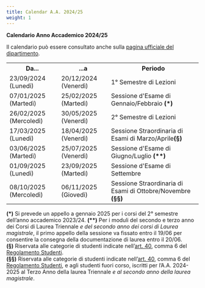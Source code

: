 ```yaml
---
title: Calendar A.A. 2024/25
weight: 1
---
```


**Calendario Anno Accademico 2024/25**

Il calendario può essere consultato anche sulla [pagina ufficiale del dipartimento](https://i3s.web.uniroma1.it/it/calendario-didattico).

<table>
    <tr>
        <th>Da...</th>
        <th>...a</th>
        <th>Periodo</th>
    </tr>
    <tr>
        <td>23/09/2024 (Lunedì)</td>
        <td>20/12/2024 (Venerdì)</td>
        <td>1° Semestre di Lezioni</td>
    </tr>
    <tr>
        <td>07/01/2025 (Martedì)</td>
        <td>25/02/2025 (Martedì)</td>
        <td>Sessione d'Esame di Gennaio/Febbraio <b>(*)</b></td>
    </tr>
    <tr>
        <td>26/02/2025 (Mercoledì)</td>
        <td>30/05/2025 (Venerdì)</td>
        <td>2° Semestre di Lezioni</td>
    </tr>
    <tr>
        <td>17/03/2025 (Lunedì)</td>
        <td>18/04/2025 (Venerdì)</td>
        <td>Sessione Straordinaria di Esami di Marzo/Aprile<b>(§)</b></td>
    </tr>
    <tr>
        <td>03/06/2025 (Martedì)</td>
        <td>25/07/2025 (Venerdì)</td>
        <td>Sessione d'Esame di Giugno/Luglio <b>(**)</b></td>
    </tr>
    <tr>
        <td>01/09/2025 (Lunedì)</td>
        <td>23/09/2025 (Martedì)</td>
        <td>Sessione d'Esame di Settembre</td>
    </tr>
    <tr>
        <td>08/10/2025 (Mercoledì)</td>
        <td>06/11/2025 (Giovedì)</td>
        <td>Sessione Straordinaria di Esami di Ottobre/Novembre <b>(§§)</b></td>
    </tr>
</table>

**(*)** Si prevede un appello a gennaio 2025 per i corsi del 2° semestre dell’anno accademico 2023/24.
**(\*\*)** Per i moduli del secondo e terzo anno dei Corsi di Laurea Triennale _e del secondo anno dei corsi di Laurea magistrale_, il primo appello della sessione va fissato entro il 19/06 per consentire la consegna della documentazione di laurea entro il 20/06.  
**(§)** Riservata alle categorie di studenti indicate nell’[art. 40](https://www.uniroma1.it/it/content/esami-di-profitto), comma 6 del [Regolamento Studenti](https://www.uniroma1.it/it/pagina/regolamento-studenti).  
**(§§)** Riservata alle categorie di studenti indicate nell’[art. 40](https://www.uniroma1.it/it/content/esami-di-profitto), comma 6 del [Regolamento Studenti](https://www.uniroma1.it/it/pagina/regolamento-studenti), e agli studenti fuori corso, iscritti per l’A.A. 2024-2025 al Terzo Anno della laurea Triennale _e al secondo anno della laurea magistrale_.